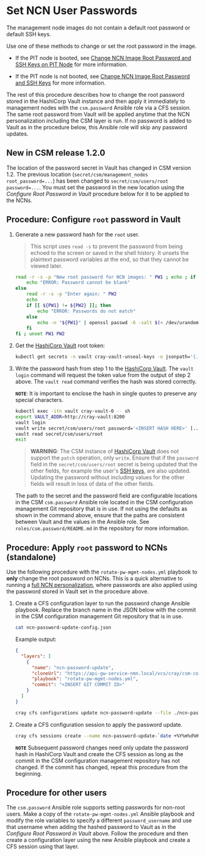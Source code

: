 # Set NCN User Passwords

The management node images do not contain a default root password or default SSH keys.

Use one of these methods to change or set the root password in the image.

* If the PIT node is booted, see
[Change NCN Image Root Password and SSH Keys on PIT Node](Change_NCN_Image_Root_Password_and_SSH_Keys_on_PIT_Node.md)
for more information.

* If the PIT node is not booted, see
[Change NCN Image Root Password and SSH Keys](Change_NCN_Image_Root_Password_and_SSH_Keys.md)
for more information.

The rest of this procedure describes how to change the root password stored in the HashiCorp
Vault instance and then apply it immediately to management nodes with the `csm.password` Ansible
role via a CFS session. The same root password from Vault will be applied anytime that the NCN
personalization including the CSM layer is run. If no password is added to Vault as in the
procedure below, this Ansible role will skip any password updates.

## New in CSM release 1.2.0

The location of the password secret in Vault has changed in CSM version 1.2. The
previous location (`secret/csm/management_nodes root_password=...`) has been
changed to `secret/csm/users/root password=...`. You must set the password in
the new location using the _Configure Root Password in Vault_ procedure below
for it to be applied to the NCNs.

## Procedure: Configure `root` password in Vault

1. Generate a new password hash for the `root` user.

   > This script uses `read -s` to prevent the password from being echoed to the screen or saved
   > in the shell history. It unsets the plaintext password variables at the end, so that they
   > cannot be viewed later.

   ```bash
   read -r -s -p "New root password for NCN images: " PW1 ; echo ; if [[ -z ${PW1} ]]; then
       echo "ERROR: Password cannot be blank"
   else
       read -r -s -p "Enter again: " PW2
       echo
       if [[ ${PW1} != ${PW2} ]]; then
           echo "ERROR: Passwords do not match"        
       else
           echo -n "${PW1}" | openssl passwd -6 -salt $(< /dev/urandom tr -dc ./A-Za-z0-9 | head -c4) --stdin
       fi
   fi ; unset PW1 PW2
   ```

1. Get the [HashiCorp Vault](HashiCorp_Vault.md) root token:

   ```bash
   kubectl get secrets -n vault cray-vault-unseal-keys -o jsonpath='{.data.vault-root}' | base64 -d; echo
   ```

1. Write the password hash from step 1 to the [HashiCorp Vault](HashiCorp_Vault.md).
   The `vault login` command will request the token value from the output of
   step 2 above. The `vault read` command verifies the hash was stored
   correctly.

   **`NOTE`**: It is important to enclose the hash in single quotes to preserve
   any special characters.

   ```bash
   kubectl exec -itn vault cray-vault-0 -- sh
   export VAULT_ADDR=http://cray-vault:8200
   vault login
   vault write secret/csm/users/root password='<INSERT HASH HERE>' [... other fields (see warning below) ...]
   vault read secret/csm/users/root
   exit
   ```

   > **WARNING**: The CSM instance of [HashiCorp Vault](HashiCorp_Vault.md) does
   > not support the `patch` operation, only `write`. Ensure that if the `password`
   > field in the `secret/csm/users/root` secret is being updated that the other
   > fields, for example the user's [SSH keys](SSH_Keys.md#procedure-configure-root-ssh-keys-in-vault),
   > are also updated. Updating the password without including values for the
   > other fields will result in loss of data of the other fields.

   The path to the secret and the password field are configurable locations in
   the CSM `csm.password` Ansible role located in the CSM configuration
   management Git repository that is in use. If not using the defaults as shown
   in the command above, ensure that the paths are consistent between Vault and
   the values in the Ansible role. See `roles/csm.password/README.md` in the
   repository for more information.

## Procedure: Apply `root` password to NCNs (standalone)

Use the following procedure with the `rotate-pw-mgmt-nodes.yml` playbook to
**only** change the root password on NCNs. This is a quick alternative to
running a [full NCN personalization](../CSM_product_management/Configure_Non-Compute_Nodes_with_CFS.md#2-configure-the-root-password-and-ssh-keys-in-vault),
where passwords are also applied using the password stored in Vault set in the
procedure above.

1. Create a CFS configuration layer to run the password change Ansible playbook.
   Replace the branch name in the JSON below with the commit in the CSM
   configuration management Git repository that is in use.

   ```bash
   cat ncn-password-update-config.json
   ```

   Example output:

   ```json
   {
     "layers": [
       {
         "name": "ncn-password-update",
         "cloneUrl": "https://api-gw-service-nmn.local/vcs/cray/csm-config-management.git",
         "playbook": "rotate-pw-mgmt-nodes.yml",
         "commit": "<INSERT GIT COMMIT ID>"
       }
     ]
   }
   ```

   ```bash
   cray cfs configurations update ncn-password-update --file ./ncn-password-update-config.json
   ```

1. Create a CFS configuration session to apply the password update.

   ```bash
   cray cfs sessions create --name ncn-password-update-`date +%Y%m%d%H%M%S` --configuration-name ncn-password-update
   ```

   **`NOTE`** Subsequent password changes need only update the password hash in
   HashiCorp Vault and create the CFS session as long as the commit in the CSM
   configuration management repository has not changed. If the commit has
   changed, repeat this procedure from the beginning.

## Procedure for other users

The `csm.password` Ansible role supports setting passwords for non-root users.
Make a copy of the `rotate-pw-mgmt-nodes.yml` Ansible playbook and modify the
role variables to specify a different `password_username` and use that username
when adding the hashed password to Vault as in the _Configure Root Password in Vault_
above. Follow the procedure and then create a configuration layer using the new
Ansible playbook and create a CFS session using that layer.
